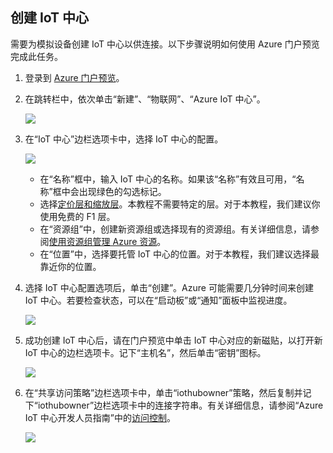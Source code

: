 ## 创建 IoT 中心

需要为模拟设备创建 IoT 中心以供连接。以下步骤说明如何使用 Azure 门户预览完成此任务。

1. 登录到 [Azure 门户预览][lnk-portal]。

2. 在跳转栏中，依次单击“新建”、“物联网”、“Azure IoT 中心”。

    ![][1]

3. 在“IoT 中心”边栏选项卡中，选择 IoT 中心的配置。

    ![][2]

    * 在“名称”框中，输入 IoT 中心的名称。如果该“名称”有效且可用，“名称”框中会出现绿色的勾选标记。
    * 选择[定价层和缩放层][lnk-pricing]。本教程不需要特定的层。对于本教程，我们建议你使用免费的 F1 层。
    * 在“资源组”中，创建新资源组或选择现有的资源组。有关详细信息，请参阅[使用资源组管理 Azure 资源][lnk-resource-groups]。
    * 在“位置”中，选择要托管 IoT 中心的位置。对于本教程，我们建议选择最靠近你的位置。

4. 选择 IoT 中心配置选项后，单击“创建”。Azure 可能需要几分钟时间来创建 IoT 中心。若要检查状态，可以在“启动板”或“通知”面板中监视进度。

    ![][3]

5. 成功创建 IoT 中心后，请在门户预览中单击 IoT 中心对应的新磁贴，以打开新 IoT 中心的边栏选项卡。记下“主机名”，然后单击“密钥”图标。

    ![][4]

6. 在“共享访问策略”边栏选项卡中，单击“iothubowner”策略，然后复制并记下“iothubowner”边栏选项卡中的连接字符串。有关详细信息，请参阅“Azure IoT 中心开发人员指南”中的[访问控制][lnk-access-control]。

    ![][5]


<!-- Images. -->
[1]: ./media/iot-hub-get-started-create-hub/create-iot-hub1.png
[2]: ./media/iot-hub-get-started-create-hub/create-iot-hub2.png
[3]: ./media/iot-hub-get-started-create-hub/create-iot-hub3.png
[4]: ./media/iot-hub-get-started-create-hub/create-iot-hub4.png
[5]: ./media/iot-hub-get-started-create-hub/create-iot-hub5.png

<!-- Links -->
[lnk-resource-groups]: /documentation/articles/resource-group-portal
[lnk-portal]: https://manage.windowsazure.cn/
[lnk-pricing]: /home/features/iot-hub/#pricing
[lnk-access-control]: /documentation/articles/iot-hub-devguide/#accesscontrol

<!---HONumber=Mooncake_0425_2016-->